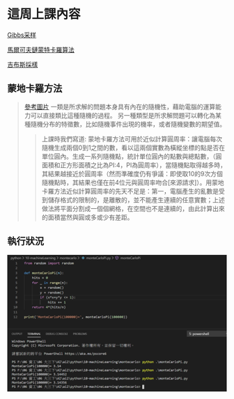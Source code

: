 這周上課內容
=
[Gibbs采样](https://blog.csdn.net/google19890102/article/details/51755245?fbclid=IwAR2kFv2RSVX4qw1aERMT0-Kl5kPOvSTWY7N5iB6cagqSxTrgdSRFCDAWZ0k)

[馬爾可夫鏈蒙特卡羅算法](https://wangcc.me/LSHTMlearningnote/MCMC-methods.html?fbclid=IwAR1IuHZwxjNsjlUvF4cQnUqgRcTQt-jOG-PrdkNC4hjUhjKYpBR1HWTstic)

[吉布斯採樣](https://zh.wikipedia.org/zh-tw/%E5%90%89%E5%B8%83%E6%96%AF%E9%87%87%E6%A0%B7?fbclid=IwAR1fBoFx6Lin8knEO1dMpL8KZWba6HMEXrMA468RwHdvWpACGVOLoUiaHOo0)

蒙地卡羅方法
-
>[參考圖片](https://zh.wikipedia.org/wiki/%E8%92%99%E5%9C%B0%E5%8D%A1%E7%BE%85%E6%96%B9%E6%B3%95?fbclid=IwAR0dBjNEhOJAOGkBTlXoAMDL0rOjhvOPjb0SiP8LtWUepCtCRZdxOkAneyk#/media/File:Pi_30K.gif)
一類是所求解的問題本身具有內在的隨機性，藉助電腦的運算能力可以直接類比這種隨機的過程。
另一種類型是所求解問題可以轉化為某種隨機分布的特徵數，比如隨機事件出現的機率，或者隨機變數的期望值。
>>上課時我們寫道:
蒙地卡羅方法可用於近似計算圓周率：讓電腦每次隨機生成兩個0到1之間的數，看以這兩個實數為橫縱坐標的點是否在單位圓內。生成一系列隨機點，統計單位圓內的點數與總點數，（圓面積和正方形面積之比為PI:4，PI為圓周率），當隨機點取得越多時，其結果越接近於圓周率（然而準確度仍有爭議：即使取10的9次方個隨機點時，其結果也僅在前4位元與圓周率吻合[來源請求]）。用蒙地卡羅方法近似計算圓周率的先天不足是：第一，電腦產生的亂數是受到儲存格式的限制的，是離散的，並不能產生連續的任意實數；上述做法將平面分割成一個個網格，在空間也不是連續的，由此計算出來的面積當然與圓或多或少有差距。

執行狀況
-
![圖片](./mont.png)


